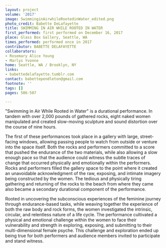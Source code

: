 ```yaml
---
layout: project
volume: '2017'
image: SwimminginAirwhileRootedinWater_edited.png
photo_credit: Babette DeLafayette
title: SWIMMING IN AIR WHILE ROOTED IN WATER
first_performed: first performed on December 16, 2017
place: Glass Box Gallery, Seattle, WA
times_performed: performed once in 2017
contributor: BABETTE DELAFAYETTE
collaborators:
- Rosemary Alice Young
- Marlys Yvonne
home: Seattle, WA / Brooklyn, NY
links:
- babettedelafayette.tumblr.com
contact: babettependleton@gmail.com
footnote: ''
tags: []
pages: 506-507

---
```


"Swimming in Air While Rooted in Water" is a durational performance. In tandem with over 2,000 pounds of gathered rocks, eight naked women manipulated and created slow-moving sculpture and sound distortion over the course of nine hours.

The first of these performances took place in a gallery with large, street-facing windows, allowing passing people to watch from outside or venture into the space itself. Both the rocks and performers committed to a score that pushed the endurance of the two materials, while also allowing a slow enough pace so that the audience could witness the subtle traces of change that occurred physically and emotionally within the performers. Rocks and performers filled the gallery space to the point where it created an unavoidable acknowledgment of the raw, exposing, and intimate imagery being constructed by the women. The tedious and physically tiring gathering and returning of the rocks to the beach from where they came also became a secondary durational component of the performance.

Rooted in uncovering the subconscious experiences of the feminine journey through endurance-based tasks, while weaving together the experience of both the raw body and rock forms, the women investigated the intrinsic, circular, and relentless nature of a life cycle. The performance cultivated a physical and emotional challenge within the women to face their vulnerability and strength in exploring, exposing, and submitting to their multi-dimensional female psyche. This challenge and exploration ended up being true for both performers and audience members invited to participate and stand witness.
